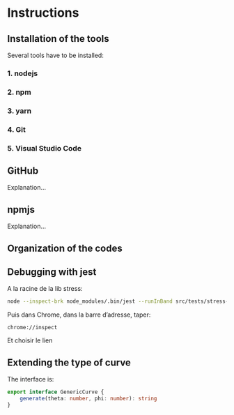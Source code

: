 # Instructions

## Installation of the tools
Several tools have to be installed:

### 1. nodejs

### 2. npm

### 3. yarn

### 4. Git

### 5. Visual Studio Code

## GitHub
Explanation...

## npmjs
Explanation...

## Organization of the codes 

## Debugging with jest
A la racine de la lib stress:
```sh
node --inspect-brk node_modules/.bin/jest --runInBand src/tests/stress-tensor.test.ts
```

Puis dans Chrome, dans la barre d’adresse, taper:
```text
chrome://inspect
```
Et choisir le lien

## Extending the type of curve
The interface is:
```ts
export interface GenericCurve {
    generate(theta: number, phi: number): string
}
```

